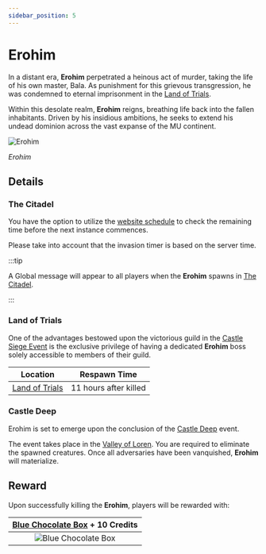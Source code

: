 ```yaml
---
sidebar_position: 5
---
```


# Erohim

In a distant era, **Erohim** perpetrated a heinous act of murder, taking the life of his own master, Bala. As punishment for this grievous transgression, he was condemned to eternal imprisonment in the [Land of Trials](/maps/land-of-trials).

Within this desolate realm, **Erohim** reigns, breathing life back into the fallen inhabitants. Driven by his insidious ambitions, he seeks to extend his undead dominion across the vast expanse of the MU continent.

![Erohim](/img/monsters/special/bosses/erohim.jpg)

_Erohim_

## Details

### The Citadel

You have the option to utilize the [website schedule](https://lotusmu.org/schedule) to check the remaining time before the next instance commences.

Please take into account that the invasion timer is based on the server time.

:::tip

A Global message will appear to all players when the **Erohim** spawns in [The Citadel](/maps/the-citadel).

:::

### Land of Trials

One of the advantages bestowed upon the victorious guild in the [Castle Siege Event](/events/castle-siege) is the exclusive privilege of having a dedicated **Erohim** boss solely accessible to members of their guild.

|                Location                |     Respawn Time      |
| :------------------------------------: | :-------------------: |
| [Land of Trials](/maps/land-of-trials) | 11 hours after killed |

### Castle Deep

Erohim is set to emerge upon the conclusion of the [Castle Deep](/events/castle-deep) event.

The event takes place in the [Valley of Loren](/maps/valley-of-loren). You are required to eliminate the spawned creatures. Once all adversaries have been vanquished, **Erohim** will materialize.

## Reward

Upon successfully killing the **Erohim**, players will be rewarded with:

| [Blue Chocolate Box](/items/item-bags/exc/blue-chocolate-box) + **10 Credits** |
| :----------------------------------------------------------------------------: |
|       ![Blue Chocolate Box](/img/items/item-bags/blue-chocolate-box.png)       |
